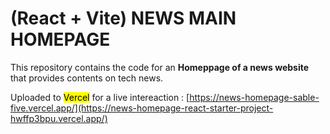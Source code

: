 # (React + Vite) NEWS MAIN HOMEPAGE

This repository contains the code for an **Homeppage of a news website** that provides contents on tech news.

Uploaded to <mark>Vercel</mark> for a live intereaction :
[https://news-homepage-sable-five.vercel.app/](https://news-homepage-react-starter-project-hwffp3bpu.vercel.app/)


